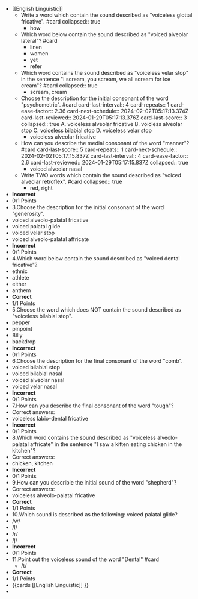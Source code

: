 - [[English Linguistic]]
	- Write a word which contain the sound described as "voiceless glottal fricative". #card
	  collapsed:: true
		- how
	- Which word below contain the sound described as "voiced alveolar lateral"? #card
		- linen
		- women
		- yet
		- refer
	- Which word contains the sound described as "voiceless velar stop" in the sentence "I scream, you scream, we all scream for ice cream"? #card
	  collapsed:: true
		- scream, cream
	- Choose the description for the initial consonant of the word "psychometric". #card 
	  card-last-interval:: 4
	  card-repeats:: 1
	  card-ease-factor:: 2.36
	  card-next-schedule:: 2024-02-02T05:17:13.374Z
	  card-last-reviewed:: 2024-01-29T05:17:13.376Z
	  card-last-score:: 3
	  collapsed:: true
	  A. voiceless alveolar fricative
	  B. voicless alveolar stop
	  C. voiceless bilabial stop
	  D. voiceless velar stop
		- voiceless alveolar fricative
	- How can you describe the medial consonant of the word "manner"? #card
	  card-last-score:: 5
	  card-repeats:: 1
	  card-next-schedule:: 2024-02-02T05:17:15.837Z
	  card-last-interval:: 4
	  card-ease-factor:: 2.6
	  card-last-reviewed:: 2024-01-29T05:17:15.837Z
	  collapsed:: true
		- voiced alveolar nasal
	- Write TWO words which contain the sound described as "voiced alveolar retroflex". #card
	  collapsed:: true
		- red, right
- **Incorrect**
- 0/1 Points
- 3.Choose the description for the initial consonant of the word "generosity".
- voiced alveolo-palatal fricative
- voiced palatal glide
- voiced velar stop
- voiced alveolo-palatal affricate
- **Incorrect**
- 0/1 Points
- 4.Which word below contain the sound described as "voiced dental fricative"?
- ethnic
- athlete
- either
- anthem
- **Correct**
- 1/1 Points
- 5.Choose the word which does NOT contain the sound described as "voiceless bilabial stop".
- pepper
- pinpoint
- Billy
- backdrop
- **Incorrect**
- 0/1 Points
- 6.Choose the description for the final consonant of the word "comb".
- voiced bilabial stop
- voiced bilabial nasal
- voiced alveolar nasal
- voiced velar nasal
- **Incorrect**
- 0/1 Points
- 7.How can you describe the final consonant of the word "tough"?
- Correct answers:
- voiceless labio-dental fricative
- **Incorrect**
- 0/1 Points
- 8.Which word contains the sound described as "voiceless alveolo-palatal affricate" in the sentence "I saw a kitten eating chicken in the kitchen"?
- Correct answers:
- chicken, kitchen
- **Incorrect**
- 0/1 Points
- 9.How can you describle the initial sound of the word "shepherd"?
- Correct answers:
- voiceless alveolo-palatal fricative
- **Correct**
- 1/1 Points
- 10.Which sound is described as the following: voiced palatal glide?
- /w/
- /l/
- /r/
- /j/
- **Incorrect**
- 0/1 Points
- 11.Point out the voiceless sound of the word "Dental" #card
	- /t/
- **Correct**
- 1/1 Points
- {{cards [[English Linguistic]] }}
-